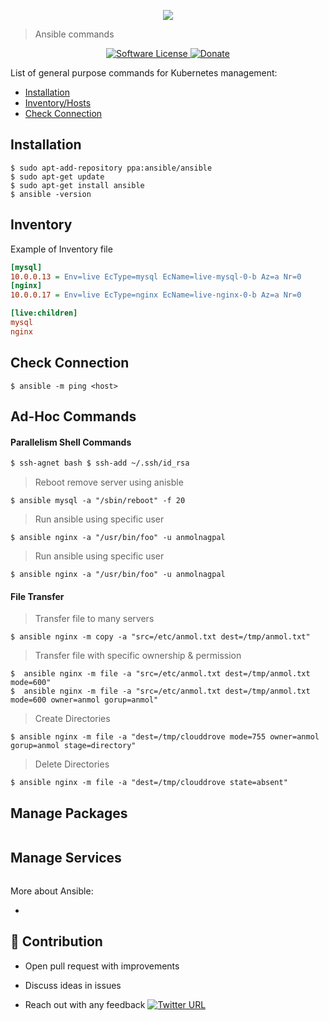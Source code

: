 <p align="center"><img src="https://i.imgur.com/xYb2PRb.png" /></p>

> Ansible commands

<p align="center">
    <a href="LICENSE.md">
      <img src="https://img.shields.io/badge/license-MIT-brightgreen.svg?style=flat-square" alt="Software License">
    </a>
    <a href="https://www.paypal.me/anmolnagpal">
      <img src="https://img.shields.io/badge/PayPal-Buy%20Me%20A%20BEER-blue.svg?style=flat-squares" alt="Donate">
    </a>
  </p>
</p>

List of general purpose commands for Kubernetes management:

- [Installation](#installation)
- [Inventory/Hosts](#inventory)
- [Check Connection](#check-connection)

## Installation

```
$ sudo apt-add-repository ppa:ansible/ansible
$ sudo apt-get update
$ sudo apt-get install ansible
$ ansible -version
```

## Inventory

Example of Inventory file

```ini
[mysql]
10.0.0.13 = Env=live EcType=mysql EcName=live-mysql-0-b Az=a Nr=0
[nginx]
10.0.0.17 = Env=live EcType=nginx EcName=live-nginx-0-b Az=a Nr=0

[live:children] 
mysql
nginx
```

## Check Connection

```yamlex
$ ansible -m ping <host>
```

## Ad-Hoc Commands

#### Parallelism Shell Commands

```bash
$ ssh-agnet bash $ ssh-add ~/.ssh/id_rsa
```
> Reboot remove server using anisble
```yamlex
$ ansible mysql -a "/sbin/reboot" -f 20
```
> Run ansible using specific user
```yamlex
$ ansible nginx -a "/usr/bin/foo" -u anmolnagpal
```   
> Run ansible using specific user
```yamlex
$ ansible nginx -a "/usr/bin/foo" -u anmolnagpal
```   
#### File Transfer

> Transfer file to many servers
```yamlex
$ ansible nginx -m copy -a "src=/etc/anmol.txt dest=/tmp/anmol.txt"
```
> Transfer file with specific ownership & permission
```yamlex
$  ansible nginx -m file -a "src=/etc/anmol.txt dest=/tmp/anmol.txt mode=600"
$  ansible nginx -m file -a "src=/etc/anmol.txt dest=/tmp/anmol.txt mode=600 owner=anmol gorup=anmol"
```
> Create Directories 

```yamlex
$ ansible nginx -m file -a "dest=/tmp/clouddrove mode=755 owner=anmol gorup=anmol stage=directory"
```

> Delete Directories
```yamlex
$ ansible nginx -m file -a "dest=/tmp/clouddrove state=absent"
```

## Manage Packages



```
```

## Manage Services

```
```


More about Ansible: 

- 

## 👬 Contribution
- Open pull request with improvements
- Discuss ideas in issues

- Reach out with any feedback [![Twitter URL](https://img.shields.io/twitter/url/https/twitter.com/anmol_nagpal.svg?style=social&label=Follow%20%40anmol_nagpal)](https://twitter.com/anmol_nagpal)
